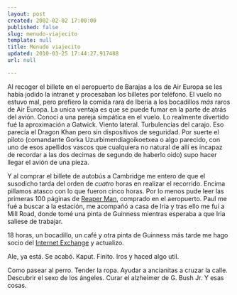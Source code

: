 ```yaml
---
layout: post
created: 2002-02-02 17:00:00
published: false
slug: menudo-viajecito
template: null
title: Menudo viajecito
updated: 2010-03-25 17:44:27.917488
url: null

---
```


Al recoger el billete en el aeropuerto de Barajas a los de Air Europa se les hab&iacute;a jodido la intranet y procesaban los billetes por tel&eacute;fono. El vuelo no estuvo mal, pero prefiero la comida rara de Iberia a los bocadillos *m&aacute;s* raros de Air Europa. La unica ventaja es que se puede fumar en la parte de atr&aacute;s del avi&oacute;n. Conoc&iacute; a una pareja simp&aacute;tica en el vuelo. Lo realmente divertido fu&eacute; la aproximaci&oacute;n a Gatwick.
Viento lateral. Turbulencias del carajo. Eso parec&iacute;a el Dragon Khan pero sin dispositivos de seguridad. Por suerte el piloto (comandante Gorka Uzurbimendiagoikoetxea o algo parecido, con uno de esos apellidos vascos que cualquiera no natural de all&iacute; es incapaz de recordar a las dos decimas de segundo de haberlo oido) supo hacer llegar el avi&oacute;n de una pieza.

Y al comprar el billete de autob&uacute;s a Cambridge me entero de que el susodicho tarda del orden de *cuatro* horas en realizar el recorrido. Encima pillamos atasco con lo que fueron cinco horas. Por lo menos pude leer las primeras 100 p&aacute;ginas de <a href="http://www.amazon.co.uk/exec/obidos/ASIN/0552134643/ignaciotorres-21">Reaper Man</a>, comprado en el aeropuerto. Paul me fu&eacute; a buscar a la estaci&oacute;n, me acompa&ntilde;&oacute; a casa de Iria y tras ello me fu&iacute; a Mill Road, donde tom&eacute; una pinta de Guinness mientras esperaba a que Iria saliese de trabajar.

18 horas, un bocadillo, un caf&eacute; y otra pinta de Guinness  m&aacute;s tarde me hago socio del <a href="http://www.internet-exchange.co.uk">Internet Exchange</a> y actualizo.

Ale, ya est&aacute;. Se acab&oacute;. Kaput. Finito. Iros y haced algo util.

Como pasear al perro.
Tender la ropa.
Ayudar a ancianitas a cruzar la calle.
Descubrir el sexo de los &aacute;ngeles.
Curar el alzheimer de G. Bush Jr.
Y esas cosas.



